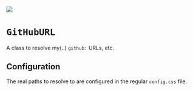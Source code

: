 <img src="https://kekse.biz/php/count.php?draw&override=github:v4" />

# `GitHubURL`
A class to resolve my(..) `github:` URLs, etc.

## Configuration
The real paths to resolve to are configured in the regular `config.css` file.

